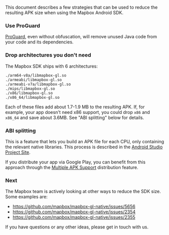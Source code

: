 This document describes a few strategies that can be used to reduce the resulting APK size when using the Mapbox Android SDK.

### Use ProGuard

[ProGuard](https://developer.android.com/studio/build/shrink-code.html), even without obfuscation, will remove unused Java code from your code and its dependencies.

### Drop architectures you don't need

The Mapbox SDK ships with 6 architectures:

```
./arm64-v8a/libmapbox-gl.so
./armeabi/libmapbox-gl.so
./armeabi-v7a/libmapbox-gl.so
./mips/libmapbox-gl.so
./x86/libmapbox-gl.so
./x86_64/libmapbox-gl.so
```

Each of these files add about 1.7-1.9 MB to the resulting APK. If, for example, your app doesn't need x86 support, you could drop `x86` and `x86_64` and save about 3.6MB. See "ABI splitting" below for details.

### ABI splitting

This is a feature that lets you build an APK file for each CPU, only containing the relevant native libraries. This process is described in the [Android Studio Project Site](http://tools.android.com/tech-docs/new-build-system/user-guide/apk-splits#TOC-ABIs-Splits).

If you distribute your app via Google Play, you can benefit from this approach through the [Multiple APK Support](https://developer.android.com/google/play/publishing/multiple-apks.html) distribution feature.

### Next

The Mapbox team is actively looking at other ways to reduce the SDK size. Some examples are:
* https://github.com/mapbox/mapbox-gl-native/issues/5656
* https://github.com/mapbox/mapbox-gl-native/issues/2354
* https://github.com/mapbox/mapbox-gl-native/issues/2355

If you have questions or any other ideas, please get in touch with us.